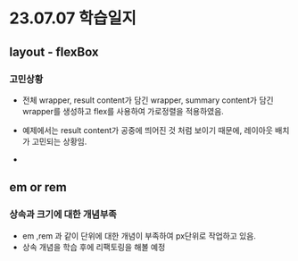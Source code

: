 # 23.07.07 학습일지

## layout - flexBox

### 고민상황
- 전체 wrapper, result content가 담긴 wrapper, summary content가 담긴 wrapper를 생성하고 flex를 사용하여 가로정렬을 적용하였음.

- 예제에서는 result content가 공중에 띄어진 것 처럼 보이기 때문에, 레이아웃 배치가 고민되는 상황임.

-

## em or rem

### 상속과 크기에 대한 개념부족
- em ,rem 과 같이 단위에 대한 개념이 부족하여 px단위로 작업하고 있음.
- 상속 개념을 학습 후에 리팩토링을 해볼 예정
